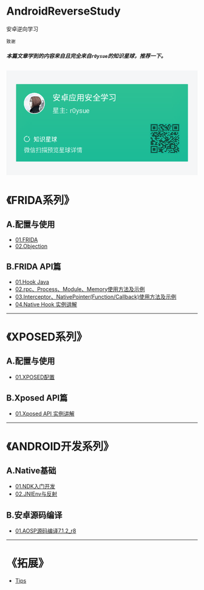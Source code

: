# AndroidReverseStudy
安卓逆向学习

`致谢`    
##### 本篇文章学到的内容来自且完全来自`r0ysue`的知识星球，推荐一下。   
![](FRIDA/A01/pic/02.a.png)
---

# 《FRIDA系列》
## A.配置与使用  
- [01.FRIDA](FRIDA/A01/README.md)
- [02.Objection](FRIDA/A02/README.md)

## B.FRIDA API篇
- [01.Hook Java](FRIDA/B01/README.md)
- [02.rpc、Process、Module、Memory使用方法及示例](FRIDA/B02/README.md)
- [03.Interceptor、NativePointer(Function/Callback)使用方法及示例](FRIDA/B03/README.md)
- [04.Native Hook 实例讲解](FRIDA/B04/README.md)

---

# 《XPOSED系列》
## A.配置与使用 
- [01.XPOSED配置](https://www.freebuf.com/articles/terminal/189021.html)

## B.Xposed API篇
- [01.Xposed API 实例讲解](XPOSED/B01/README.md)

---

# 《ANDROID开发系列》
## A.Native基础
- [01.NDK入门开发](Android/A01/README.md)
- [02.JNIEnv与反射](Android/A02/README.md)

## B.安卓源码编译
- [01.AOSP源码编译7.1.2_r8](Android/B01/README.md)

---

# 《拓展》
- [Tips](拓展/01/README.md)